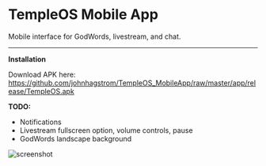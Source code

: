 # TempleOS Mobile App

Mobile interface for GodWords, livestream, and chat.

---

**Installation**

Download APK here: https://github.com/johnhagstrom/TempleOS_MobileApp/raw/master/app/release/TempleOS.apk

**TODO:**
- Notifications
- Livestream fullscreen option, volume controls, pause
- GodWords landscape background

![screenshot](https://i.imgur.com/O78ymfa.png)
